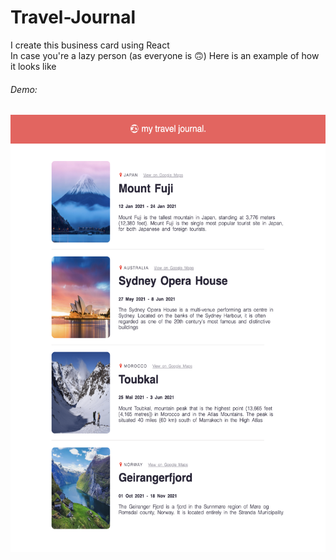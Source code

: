 # Travel-Journal

I create this business card using React <br />
In case you're a lazy person (as everyone is 🙃) Here is an example of how it looks like
###### Demo:
<img src="images_readme/example.png" width="550" height="700">
